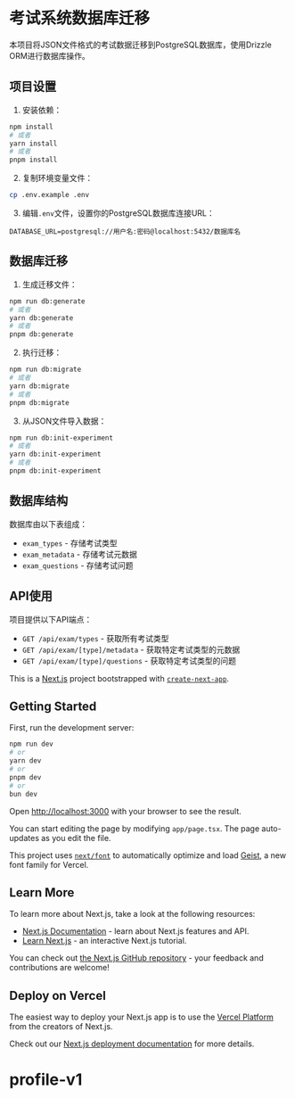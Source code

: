 # 考试系统数据库迁移

本项目将JSON文件格式的考试数据迁移到PostgreSQL数据库，使用Drizzle ORM进行数据库操作。

## 项目设置

1. 安装依赖：

```bash
npm install
# 或者
yarn install
# 或者
pnpm install
```

2. 复制环境变量文件：

```bash
cp .env.example .env
```

3. 编辑`.env`文件，设置你的PostgreSQL数据库连接URL：

```
DATABASE_URL=postgresql://用户名:密码@localhost:5432/数据库名
```

## 数据库迁移

1. 生成迁移文件：

```bash
npm run db:generate
# 或者
yarn db:generate
# 或者
pnpm db:generate
```

2. 执行迁移：

```bash
npm run db:migrate
# 或者
yarn db:migrate
# 或者
pnpm db:migrate
```

3. 从JSON文件导入数据：

```bash
npm run db:init-experiment
# 或者
yarn db:init-experiment
# 或者
pnpm db:init-experiment
```

## 数据库结构

数据库由以下表组成：

- `exam_types` - 存储考试类型
- `exam_metadata` - 存储考试元数据
- `exam_questions` - 存储考试问题

## API使用

项目提供以下API端点：

- `GET /api/exam/types` - 获取所有考试类型
- `GET /api/exam/[type]/metadata` - 获取特定考试类型的元数据
- `GET /api/exam/[type]/questions` - 获取特定考试类型的问题

This is a [Next.js](https://nextjs.org) project bootstrapped with [`create-next-app`](https://nextjs.org/docs/app/api-reference/cli/create-next-app).

## Getting Started

First, run the development server:

```bash
npm run dev
# or
yarn dev
# or
pnpm dev
# or
bun dev
```

Open [http://localhost:3000](http://localhost:3000) with your browser to see the result.

You can start editing the page by modifying `app/page.tsx`. The page auto-updates as you edit the file.

This project uses [`next/font`](https://nextjs.org/docs/app/building-your-application/optimizing/fonts) to automatically optimize and load [Geist](https://vercel.com/font), a new font family for Vercel.

## Learn More

To learn more about Next.js, take a look at the following resources:

- [Next.js Documentation](https://nextjs.org/docs) - learn about Next.js features and API.
- [Learn Next.js](https://nextjs.org/learn) - an interactive Next.js tutorial.

You can check out [the Next.js GitHub repository](https://github.com/vercel/next.js) - your feedback and contributions are welcome!

## Deploy on Vercel

The easiest way to deploy your Next.js app is to use the [Vercel Platform](https://vercel.com/new?utm_medium=default-template&filter=next.js&utm_source=create-next-app&utm_campaign=create-next-app-readme) from the creators of Next.js.

Check out our [Next.js deployment documentation](https://nextjs.org/docs/app/building-your-application/deploying) for more details.
# profile-v1
